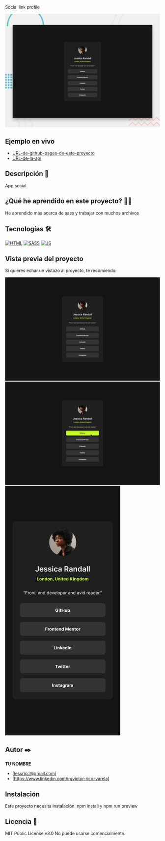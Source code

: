 Social link profile

![Imagen del proyecto](https://raw.githubusercontent.com/Lesricol/social-links-profile/main/design%208/desktop-preview.jpg)

## Ejemplo en vivo

- [URL-de-github-pages-de-este-proyecto](URL-de-github-pages-de-este-proyecto)
- [URL-de-la-api](URL-de-la-api)

## Descripción 📑

App social

## ¿Qué he aprendido en este proyecto? 🙇🏻

He aprendido más acerca de sass y trabajar con muchos archivos

## Tecnologías 🛠

<!-- Iconos sacados de: https://github.com/hendrasob/badges/blob/master/README.md y https://github.com/alexandresanlim/Badges4-README.md-Profile -->

[![HTML](https://img.shields.io/badge/HTML5-E34F26?style=for-the-badge&logo=html5&logoColor=white)](https://es.wikipedia.org/wiki/HTML5)
[![SASS](https://img.shields.io/badge/Sass-CC6699?style=for-the-badge&logo=sass&logoColor=white)](https://es.wikipedia.org/wiki/sass)
[![JS](https://img.shields.io/badge/JavaScript-F7DF1E?style=for-the-badge&logo=javascript&logoColor=black)](https://es.wikipedia.org/wiki/JavaScript)

## Vista previa del proyecto

Si quieres echar un vistazo al proyecto, te recomiendo:

![Captura del proyecto](https://raw.githubusercontent.com/Lesricol/social-links-profile/main/design%208/destkop-design.jpg)
![Captura del proyecto](https://raw.githubusercontent.com/Lesricol/social-links-profile/main/design%208/active-states.jpg)
![Captura del proyecto](https://raw.githubusercontent.com/Lesricol/social-links-profile/main/design%208/mobile-design.jpg)

## Autor ✒️

**TU NOMBRE**

- [lessricc@gmail.com]
- [https://www.linkedin.com/in/victor-rico-varela]


## Instalación

Este proyecto necesita instalación. npm install y npm run preview

## Licencia 📄

MIT Public License v3.0
No puede usarse comencialmente.
